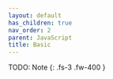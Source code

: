 ```yaml
---
layout: default
has_children: true
nav_order: 2
parent: JavaScript
title: Basic
---
```


TODO: Note
{: .fs-3 .fw-400 }
